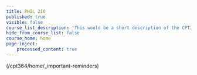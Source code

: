 ```yaml
---
title: PHIL 210
published: true
visible: false
course_list_description: 'This would be a short description of the CPT364 course.'
hide_from_course_list: false
course_home: home
page-inject:
    processed_content: true
---
```


(/cpt364/home/_important-reminders)
